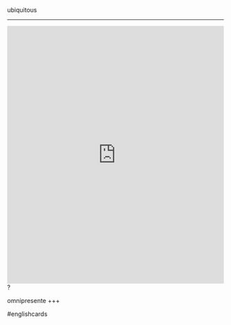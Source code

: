 ubiquitous
___
<iframe src="https://youglish.com/pronounce/ubiquitous/english" style="width:100%; height:600px;" frameborder="0"></iframe>
?

omnipresente
+++

#englishcards